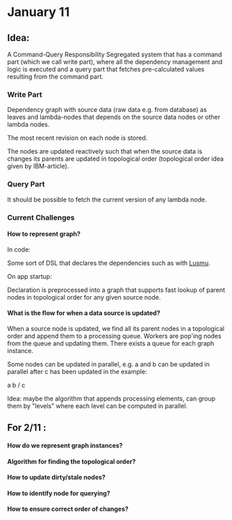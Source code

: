 # January 11

## Idea:

A Command-Query Responsibility Segregated system that has a command part (which
we call write part), where all the dependency management and logic is executed
and a query part that fetches pre-calculated values resulting from the command
part.

### Write Part

Dependency graph with source data (raw data e.g. from database) as leaves
and lambda-nodes that depends on the source data nodes or other lambda nodes.

The most recent revision on each node is stored.

The nodes are updated reactively such that when the source data is changes
its parents are updated in topological order (topological order idea given
by IBM-article).


### Query Part

It should be possible to fetch the current version of any lambda node.

### Current Challenges

#### How to represent graph?

In code:

Some sort of DSL that declares the dependencies such as with
[Lusmu](https://github.com/akaihola/lusmu).

On app startup:

Declaration is preprocessed into a graph that supports fast lookup of
parent nodes in topological order for any given source node.

#### What is the flow for when a data source is updated?

When a source node is updated, we find all its parent nodes in a topological
order and append them to a processing queue. Workers are pop'ing nodes from
the queue and updating them. There exists a queue for each graph instance.

Some nodes can be updated in parallel, e.g. a and b can be updated in parallel
after c has been updated in the example:

a  b
 \/
 c


Idea: maybe the algorithm that appends processing elements, can group them
by "levels" where each level can be computed in parallel.

## For 2/11 :

#### How do we represent graph instances?
#### Algorithm for finding the topological order?
#### How to update dirty/stale nodes?
#### How to identify node for querying?
#### How to ensure correct order of changes?


